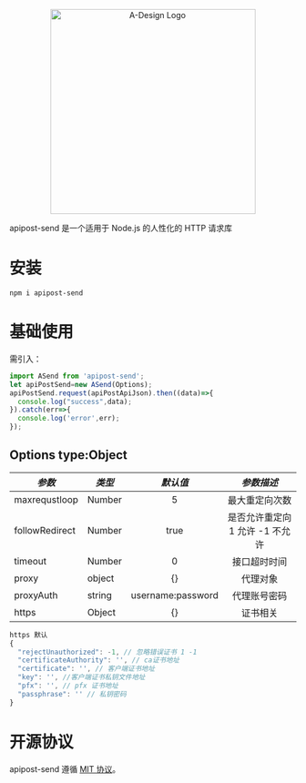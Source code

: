 <p align="center">
  <a href="https://adesign.apipost.cn/" target="_blank">
    <img alt="A-Design Logo" width="360" src="https://img.cdn.apipost.cn/cdn/opensource/apipost-opensource.svg" />
  </a>
</p>

apipost-send 是一个适用于 Node.js 的人性化的 HTTP 请求库

# 安装

```shell
npm i apipost-send
```

# 基础使用
需引入：

```js
import ASend from 'apipost-send';
let apiPostSend=new ASend(Options);
apiPostSend.request(apiPostApiJson).then((data)=>{
  console.log("success",data);
}).catch(err=>{
  console.log('error',err);
});
```

## Options type:Object

| *参数* | *类型* | *默认值* | *参数描述* |
| --- | --- | :---: | :---: |
| maxrequstloop | Number | 5 | 最大重定向次数 |
| followRedirect | Number | true | 是否允许重定向 1 允许 -1 不允许 |
| timeout | Number | 0 | 接口超时时间 |
| proxy | object | {} | 代理对象 |
| proxyAuth | string | username:password | 代理账号密码 |
| https | Object | {} | 证书相关 |

```js
https 默认
{ 
  "rejectUnauthorized": -1, // 忽略错误证书 1 -1
  "certificateAuthority": '', // ca证书地址
  "certificate": '', // 客户端证书地址
  "key": '', //客户端证书私钥文件地址
  "pfx": '', // pfx 证书地址
  "passphrase": '' // 私钥密码
}
```

# 开源协议

apipost-send 遵循 [MIT 协议](https://github.com/Apipost-Team/apipost-send)。
